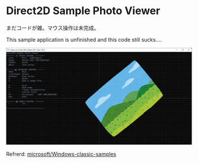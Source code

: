 # Direct2D Sample Photo Viewer

まだコードが雑。マウス操作は未完成。

This sample application is unfinished
and this code still sucks....

![](Screenshot.png)

Refrerd: [microsoft/Windows-classic-samples](https://github.com/microsoft/Windows-classic-samplesz)
